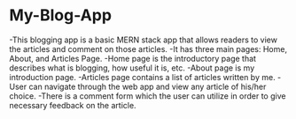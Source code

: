 # My-Blog-App

-This blogging app is a basic MERN stack app that allows readers to view the articles and comment on those articles.
-It has three main pages: Home, About, and Articles Page.
-Home page is the introductory page that describes what is blogging, how useful it is, etc.
-About page is my introduction page.
-Articles page contains a list of articles written by me.
-User can navigate through the web app and view any article of his/her choice.
-There is a comment form which the user can utilize in order to give necessary feedback on the article.
